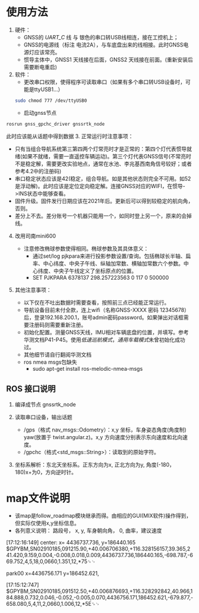 # 使用方法
1. 硬件：
   - GNSS的 *UART_C* 线 与 银色的串口转USB线相连，接在工控机上；
   - GNSS的电源线（标注 电流2A），与车底盘出来的线相接。此时GNSS电源灯应该常亮。
   - 惯导主体中，GNSS1 天线接在后面，GNSS2 天线接在前面。(重新安装后需要断电重启)
2. 软件：
   - 更改串口权限，使得程序可读取串口（如果有多个串口转USB设备时，可能是ttyUSB1...）
   ```bash
   sudo chmod 777 /dev/ttyUSB0
   ```
   - 启动gnss节点
  ```bash
  rosrun gnss_gpchc_driver gnssrtk_node
  ```
  此时应该能从话题中得到数据
3. 正常运行时注意事项：
   - 只有当组合导航系统第三第四两个灯常亮时才是正常的：第四个灯代表惯导就绪(如果不就绪，需要一直遥控车辆运动)。第三个灯代表GNSS信号(不常亮时不是稳定解，需要更改实验地点，通常在水池、李兆基西南角信号较好；或者参考4.2中的注册码)
   - 串口稳定状态应该是42(稳定，组合导航。如是其他状态则完全不可用。如52是浮动解)。此时应该是定位定向稳定解。连接GNSS对应的WIFI，在惯导->INS状态中能够查看。
   - 固件升级。固件发行日期应该在2021年后。更新后可以得到较稳定的航向角，否则。
   - 差分上不去。差分账号一个机器只能用一个，如同时登上另一个，原来的会掉线。
4. 改用司南mini600
   - 注意修改椭球参数使得相同。椭球参数及其具体意义：
     - 通过set/log pjkpara来进行投影参数设置/查询。包括椭球长半轴、扁率、中心纬度、中央子午线、纵轴加常数、横轴加常数六个参数。中心纬度、中央子午线定义了坐标原点的位置。
     - SET PJKPARA 6378137 298.257223563 0 117 0 500000
  
5. 其他注意事项：
   - 以下仅在不吐出数据时需要查看，按照前三点已经能正常运行。
   - 导航设备目前未付全款，连上wifi（名称GNSS-XXXX 密码 12345678）后，登录192.168.200.1，账号admin密码password。如果弹出对话框需要注册码则需要重新注册。
   - 初始化配置。测量GNSS天线，IMU相对车辆底盘的位置，并填写。参考华测文档P41-P45。使用*低速巡航模式*，*通用车载模式*未曾初始化成功过。
   - 其他细节请自行翻阅华测文档
   - ros nmea msgs包缺失
      - sudo apt-get install ros-melodic-nmea-msgs

## ROS 接口说明

1. 编译成节点 gnssrtk_node
2. 读取串口设备，输出话题
   - /gps（格式 nav_msgs::Odometry）：x,y 坐标，车身姿态角度(角度制) yaw(放置于 twist.angular.z)。x,y 方向速度分别表示东向速度和北向速度。
   - /gpchc（格式<std_msgs::String>）：读取到的原始字符。

3. 坐标系解析：东北天坐标系。正东方向为x, 正北方向为y, 角度(-180，180)x+为0，方向逆时针。

# map文件说明
- 该map是follow_roadmap模块继承而得。由相应的GUI(MIX软件)操作得到，但实际仅使用x,y坐标信息。
- 各列意义说明： 路段号， x, y, 车身朝向角， 0, 曲率，建议速度


[17:12:16:149]
center:
x= 4436737.736, 
y=186440.165 
$GPYBM,SN02910185,091215.90,+40.006706380,+116.328156157,39.365,241.420,9.159,0.004,-0.008,0.018,0.009,4436737.736,186440.165,-698.787,-669.752,4,5,18,0,0660,1.351,12,*75␍␊

park00
x=4436756.171
y=186452.621,

[17:15:12:747] $GPYBM,SN02910185,091512.50,+40.006876693,+116.328292842,40.966,184.888,0.732,0.046,-0.052,-0.005,0.070,4436756.171,186452.621,-679.877,-658.080,5,4,11,2,0660,1.006,12,*5E␍␊

